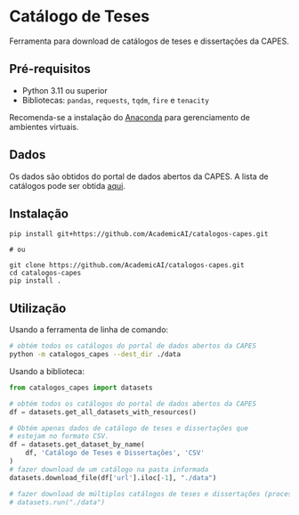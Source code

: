 # Catálogo de Teses

Ferramenta para download de catálogos de teses e dissertações da CAPES. 

## Pré-requisitos

- Python 3.11 ou superior
- Bibliotecas: `pandas`, `requests`, `tqdm`, `fire` e `tenacity`

Recomenda-se a instalação do [Anaconda](https://www.anaconda.com/download) para gerenciamento de ambientes virtuais.

## Dados

Os dados são obtidos do portal de dados abertos da CAPES. A lista de catálogos pode ser obtida [aqui](https://dadosabertos.capes.gov.br/dataset/).

## Instalação

```
pip install git+https://github.com/AcademicAI/catalogos-capes.git

# ou

git clone https://github.com/AcademicAI/catalogos-capes.git
cd catalogos-capes
pip install .
```

## Utilização

Usando a ferramenta de linha de comando:
```bash
# obtém todos os catálogos do portal de dados abertos da CAPES
python -m catalogos_capes --dest_dir ./data
```

Usando a biblioteca:

```python
from catalogos_capes import datasets

# obtém todos os catálogos do portal de dados abertos da CAPES
df = datasets.get_all_datasets_with_resources() 

# Obtém apenas dados de catálogo de teses e dissertações que
# estejam no formato CSV.
df = datasets.get_dataset_by_name(
    df, 'Catálogo de Teses e Dissertações', 'CSV'
)
# fazer download de um catálogo na pasta informada
datasets.download_file(df['url'].iloc[-1], "./data")

# fazer download de múltiplos catálogos de teses e dissertações (processo demorado)
# datasets.run("./data")
```